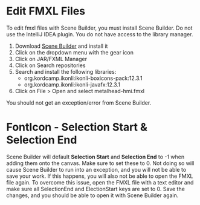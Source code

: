 # Edit FMXL Files
To edit fmxl files with Scene Builder, you must install Scene Builder.
Do not use the IntelliJ IDEA plugin. You do not have access to the
library manager.
1. Download [Scene Builder](https://gluonhq.com/products/scene-builder/) and install it
2. Click on the dropdown menu with the gear icon
3. Click on JAR/FXML Manager
4. Click on Search repositories
5. Search and install the following libraries:
   * org.kordcamp.ikonli:ikonli-boxicons-pack:12.3.1
   * org.kordcamp.ikonli:ikonli-javafx:12.3.1
6. Click on File > Open and select metalhead-hmi.fmxl

You should not get an exception/error from Scene Builder.

# FontIcon - Selection Start & Selection End
Scene Builder will default **Selection Start** and **Selection End** to -1
when adding them onto the canvas. Make sure to set these to 0. Not doing so
will cause Scene Builder to run into an exception, and you will not be able
to save your work. If this happens, you will also not be able to open the FMXL
file again. To overcome this issue, open the FMXL file with a text editor and 
make sure all SelectionEnd and ElectionStart keys are set to 0. Save the 
changes, and you should be able to open it with Scene Builder again. 
